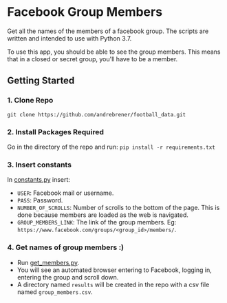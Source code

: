 # Facebook Group Members

Get all the names of the members of a facebook group. The scripts are written and intended to use with Python 3.7.

To use this app, you should be able to see the group members. This means that in a closed or secret group, you'll have to be a member.

## Getting Started

### 1. Clone Repo

`git clone https://github.com/andrebrener/football_data.git`

### 2. Install Packages Required

Go in the directory of the repo and run:
```pip install -r requirements.txt```

### 3. Insert constants

In [constants.py](https://github.com/andrebrener/fb_group_members/blob/master/constants.py) insert:
- `USER`: Facebook mail or username.
- `PASS`: Password.
- `NUMBER_OF_SCROLLS`: Number of scrolls to the bottom of the page. This is done
  because members are loaded as the web is navigated.
- `GROUP_MEMBERS_LINK`: The link of the group members. Eg: `https://www.facebook.com/groups/<group_id>/members/`.

### 4. Get names of group members :)

- Run [get_members.py](https://github.com/andrebrener/fb_group_members/blob/master/get_members.py).
- You will see an automated browser entering to Facebook, logging in, entering the group and scroll down.
- A directory named `results` will be created in the repo with a csv file named `group_members.csv`.


